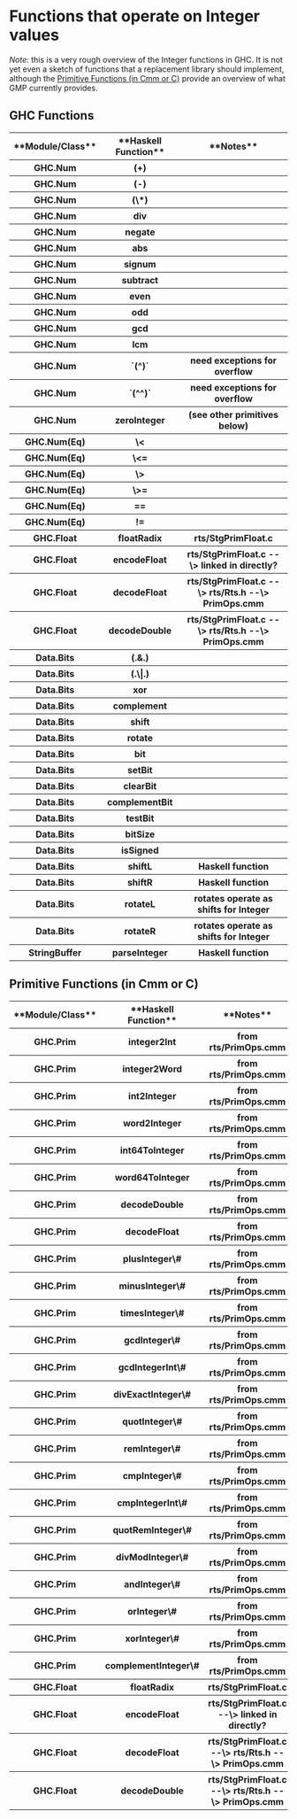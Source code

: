 # Functions that operate on Integer values

*Note*: this is a very rough overview of the Integer functions in GHC.  It is not yet even a sketch of functions that a replacement library should implement, although the [Primitive Functions (in Cmm or C)](replacing-gmp-notes/required-integer-functions#) provide an overview of what GMP currently provides.

## GHC Functions

<table><tr><th>**Module/Class**</th>
<th>**Haskell Function**</th>
<th>**Notes**</th></tr>
<tr><th> GHC.Num </th>
<th> (+) </th>
<th></th></tr>
<tr><th> GHC.Num </th>
<th> (-) </th>
<th></th></tr>
<tr><th> GHC.Num </th>
<th> (\*) </th>
<th></th></tr>
<tr><th> GHC.Num </th>
<th> div </th>
<th></th></tr>
<tr><th> GHC.Num </th>
<th> negate </th>
<th></th></tr>
<tr><th> GHC.Num </th>
<th> abs </th>
<th></th></tr>
<tr><th> GHC.Num </th>
<th> signum </th>
<th></th></tr>
<tr><th> GHC.Num </th>
<th> subtract </th>
<th></th></tr>
<tr><th> GHC.Num </th>
<th> even </th>
<th></th></tr>
<tr><th> GHC.Num </th>
<th> odd </th>
<th></th></tr>
<tr><th> GHC.Num </th>
<th> gcd </th>
<th></th></tr>
<tr><th> GHC.Num </th>
<th> lcm </th>
<th></th></tr>
<tr><th> GHC.Num </th>
<th>`(^)`</th>
<th> need exceptions for overflow 
</th></tr>
<tr><th> GHC.Num </th>
<th>`(^^)`</th>
<th> need exceptions for overflow 
</th></tr>
<tr><th> GHC.Num </th>
<th> zeroInteger </th>
<th> (see other primitives below)  
</th></tr>
<tr><th> GHC.Num(Eq) </th>
<th> \< </th>
<th></th></tr>
<tr><th> GHC.Num(Eq) </th>
<th> \<= </th>
<th></th></tr>
<tr><th> GHC.Num(Eq) </th>
<th> \> </th>
<th></th></tr>
<tr><th> GHC.Num(Eq) </th>
<th> \>= </th>
<th></th></tr>
<tr><th> GHC.Num(Eq) </th>
<th> == </th>
<th></th></tr>
<tr><th> GHC.Num(Eq) </th>
<th> != </th>
<th></th></tr>
<tr><th> GHC.Float </th>
<th> floatRadix </th>
<th> rts/StgPrimFloat.c 
</th></tr>
<tr><th> GHC.Float </th>
<th> encodeFloat </th>
<th> rts/StgPrimFloat.c --\> linked in directly? 
</th></tr>
<tr><th> GHC.Float </th>
<th> decodeFloat </th>
<th> rts/StgPrimFloat.c --\> rts/Rts.h --\> PrimOps.cmm 
</th></tr>
<tr><th> GHC.Float </th>
<th> decodeDouble </th>
<th> rts/StgPrimFloat.c --\> rts/Rts.h --\> PrimOps.cmm 
</th></tr>
<tr><th> Data.Bits </th>
<th> (.&.) </th>
<th></th></tr>
<tr><th> Data.Bits </th>
<th> (.\|.) </th>
<th></th></tr>
<tr><th> Data.Bits </th>
<th> xor </th>
<th></th></tr>
<tr><th> Data.Bits </th>
<th> complement </th>
<th></th></tr>
<tr><th> Data.Bits </th>
<th> shift </th>
<th></th></tr>
<tr><th> Data.Bits </th>
<th> rotate </th>
<th></th></tr>
<tr><th> Data.Bits </th>
<th> bit </th>
<th></th></tr>
<tr><th> Data.Bits </th>
<th> setBit </th>
<th></th></tr>
<tr><th> Data.Bits </th>
<th> clearBit </th>
<th></th></tr>
<tr><th> Data.Bits </th>
<th> complementBit </th>
<th></th></tr>
<tr><th> Data.Bits </th>
<th> testBit </th>
<th></th></tr>
<tr><th> Data.Bits </th>
<th> bitSize </th>
<th></th></tr>
<tr><th> Data.Bits </th>
<th> isSigned </th>
<th></th></tr>
<tr><th> Data.Bits </th>
<th> shiftL </th>
<th> Haskell function 
</th></tr>
<tr><th> Data.Bits </th>
<th> shiftR </th>
<th> Haskell function 
</th></tr>
<tr><th> Data.Bits </th>
<th> rotateL </th>
<th> rotates operate as shifts for Integer 
</th></tr>
<tr><th> Data.Bits </th>
<th> rotateR </th>
<th> rotates operate as shifts for Integer 
</th></tr>
<tr><th> StringBuffer </th>
<th> parseInteger </th>
<th> Haskell function 
</th></tr></table>

## Primitive Functions (in Cmm or C)

<table><tr><th>**Module/Class**</th>
<th>**Haskell Function**</th>
<th>**Notes**</th></tr>
<tr><th> GHC.Prim </th>
<th> integer2Int </th>
<th> from rts/PrimOps.cmm 
</th></tr>
<tr><th> GHC.Prim </th>
<th> integer2Word </th>
<th> from rts/PrimOps.cmm 
</th></tr>
<tr><th> GHC.Prim </th>
<th> int2Integer </th>
<th> from rts/PrimOps.cmm 
</th></tr>
<tr><th> GHC.Prim </th>
<th> word2Integer </th>
<th> from rts/PrimOps.cmm 
</th></tr>
<tr><th> GHC.Prim </th>
<th> int64ToInteger </th>
<th> from rts/PrimOps.cmm 
</th></tr>
<tr><th> GHC.Prim </th>
<th> word64ToInteger </th>
<th> from rts/PrimOps.cmm 
</th></tr>
<tr><th> GHC.Prim </th>
<th> decodeDouble </th>
<th> from rts/PrimOps.cmm 
</th></tr>
<tr><th> GHC.Prim </th>
<th> decodeFloat </th>
<th> from rts/PrimOps.cmm 
</th></tr>
<tr><th> GHC.Prim </th>
<th> plusInteger\# </th>
<th> from rts/PrimOps.cmm 
</th></tr>
<tr><th> GHC.Prim </th>
<th> minusInteger\# </th>
<th> from rts/PrimOps.cmm 
</th></tr>
<tr><th> GHC.Prim </th>
<th> timesInteger\# </th>
<th> from rts/PrimOps.cmm 
</th></tr>
<tr><th> GHC.Prim </th>
<th> gcdInteger\# </th>
<th> from rts/PrimOps.cmm 
</th></tr>
<tr><th> GHC.Prim </th>
<th> gcdIntegerInt\# </th>
<th> from rts/PrimOps.cmm 
</th></tr>
<tr><th> GHC.Prim </th>
<th> divExactInteger\# </th>
<th> from rts/PrimOps.cmm 
</th></tr>
<tr><th> GHC.Prim </th>
<th> quotInteger\# </th>
<th> from rts/PrimOps.cmm 
</th></tr>
<tr><th> GHC.Prim </th>
<th> remInteger\# </th>
<th> from rts/PrimOps.cmm 
</th></tr>
<tr><th> GHC.Prim </th>
<th> cmpInteger\# </th>
<th> from rts/PrimOps.cmm 
</th></tr>
<tr><th> GHC.Prim </th>
<th> cmpIntegerInt\# </th>
<th> from rts/PrimOps.cmm 
</th></tr>
<tr><th> GHC.Prim </th>
<th> quotRemInteger\# </th>
<th> from rts/PrimOps.cmm 
</th></tr>
<tr><th> GHC.Prim </th>
<th> divModInteger\# </th>
<th> from rts/PrimOps.cmm 
</th></tr>
<tr><th> GHC.Prim </th>
<th> andInteger\# </th>
<th> from rts/PrimOps.cmm 
</th></tr>
<tr><th> GHC.Prim </th>
<th> orInteger\# </th>
<th> from rts/PrimOps.cmm 
</th></tr>
<tr><th> GHC.Prim </th>
<th> xorInteger\# </th>
<th> from rts/PrimOps.cmm 
</th></tr>
<tr><th> GHC.Prim </th>
<th> complementInteger\# </th>
<th> from rts/PrimOps.cmm 
</th></tr>
<tr><th> GHC.Float </th>
<th> floatRadix </th>
<th> rts/StgPrimFloat.c 
</th></tr>
<tr><th> GHC.Float </th>
<th> encodeFloat </th>
<th> rts/StgPrimFloat.c --\> linked in directly? 
</th></tr>
<tr><th> GHC.Float </th>
<th> decodeFloat </th>
<th> rts/StgPrimFloat.c --\> rts/Rts.h --\> PrimOps.cmm 
</th></tr>
<tr><th> GHC.Float </th>
<th> decodeDouble </th>
<th> rts/StgPrimFloat.c --\> rts/Rts.h --\> PrimOps.cmm 
</th></tr></table>